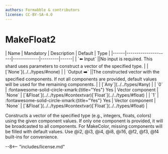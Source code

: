 ```yaml
---
authors: Formabble & contributors
license: CC-BY-SA-4.0
---
```



# MakeFloat2

<div class="sh-parameters" markdown="1">
| Name | Mandatory | Description | Default | Type |
|------|---------------------|-------------|---------|------|
| `⬅️ Input` ||No input is required. This shard uses parameters to construct a vector of the specified type. | | [`None`](../../types/#none) |
| `Output ➡️` ||The constructed vector with the specified components. If not all components are provided, default values will be used for the remaining components. | | [`Any`](../../types/#any) |
| `0` | :fontawesome-solid-circle-xmark:{title="Yes"} Yes  | Vector component | `None` | [`&Float`](../../types/#contextvar)[`Float`](../../types/#float) |
| `1` | :fontawesome-solid-circle-xmark:{title="Yes"} Yes  | Vector component | `None` | [`&Float`](../../types/#contextvar)[`Float`](../../types/#float) |

</div>

Constructs a vector of the specified type (e.g., integers, floats, colors) using the given component values. If only one component is provided, it will be broadcasted to all components. For MakeColor, missing components will be filled with default values. Use @i2, @i3, @i4, @i8, @i16, @f2, @f3, @f4 built-ins for convenience.

--8<-- "includes/license.md"

